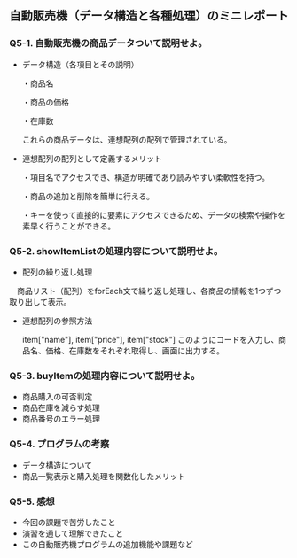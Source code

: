 ## 自動販売機（データ構造と各種処理）のミニレポート
### Q5-1. 自動販売機の商品データついて説明せよ。
* データ構造（各項目とその説明）
  
  ・商品名

  ・商品の価格

  ・在庫数

  これらの商品データは、連想配列の配列で管理されている。
* 連想配列の配列として定義するメリット

  ・項目名でアクセスでき、構造が明確であり読みやすい柔軟性を持つ。

  ・商品の追加と削除を簡単に行える。

  ・キーを使って直接的に要素にアクセスできるため、データの検索や操作を素早く行うことができる。
### Q5-2. showItemListの処理内容について説明せよ。
* 配列の繰り返し処理

　商品リスト（配列）をforEach文で繰り返し処理し、各商品の情報を1つずつ取り出して表示。
  
* 連想配列の参照方法

  item["name"], item["price"], item["stock"]
  このようにコードを入力し、商品名、価格、在庫数をそれぞれ取得し、画面に出力する。
  
### Q5-3. buyItemの処理内容について説明せよ。
* 商品購入の可否判定
* 商品在庫を減らす処理
* 商品番号のエラー処理
### Q5-4. プログラムの考察
* データ構造について
* 商品一覧表示と購入処理を関数化したメリット
### Q5-5. 感想
* 今回の課題で苦労したこと
* 演習を通して理解できたこと
* この自動販売機プログラムの追加機能や課題など
